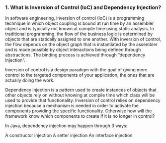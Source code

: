 ### 1. What is Inversion of Control (IoC) and Dependency Injection?
In software engineering, inversion of control (IoC) is a programming technique in which object coupling is bound at run time by an assembler object and is typically not known at compile time using static analysis. In traditional programming, the flow of the business logic is determined by objects that are statically assigned to one another. With inversion of control, the flow depends on the object graph that is instantiated by the assembler and is made possible by object interactions being defined through abstractions. The binding process is achieved through “dependency injection”.

Inversion of control is a design paradigm with the goal of giving more control to the targeted components of your application, the ones that are actually doing the work.

Dependency injection is a pattern used to create instances of objects that other objects rely on without knowing at compile time which class will be used to provide that functionality. Inversion of control relies on dependency injection because a mechanism is needed in order to activate the components providing the specific functionality. Otherwise how will the framework know which components to create if it is no longer in control?

In Java, dependency injection may happen through 3 ways:

A constructor injection
A setter injection
An interface injection
